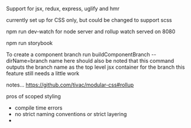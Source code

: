 Support for jsx, redux, express, uglify and hmr

currently set up for CSS only, but could be changed to support scss

npm run dev-watch for node server and rollup watch
served on 8080

npm run storybook

To create a component branch run buildComponentBranch --dirName=branch name here
should also be noted that this command outputs the branch name as the top level jsx container for the branch
this feature still needs a little work



notes...
https://github.com/tivac/modular-css#rollup

pros of scoped styling
- compile time errors
- no strict naming conventions or strict layering
- 
